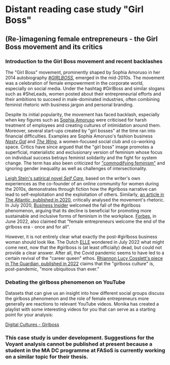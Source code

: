 # Distant reading case study "Girl Boss"

## (Re-)imagening female entrepreneurs - the Girl Boss movement and its critics

### Introduction to the Girl Boss movement and recent backlashes

The "Girl Boss" movement, prominently shaped by Sophia Amoruso in her 2014 autobiography [*#GIRLBOSS*](https://www.theguardian.com/books/2014/jun/04/girlboss-sophia-amoruso-review), emerged in the mid-2010s. The movement was a celebration of female empowerment in the corporate world, especially on social media.
Under the hashtag #GirlBoss and similar slogans such as #SheLeads, women posted about their entrepreneurial efforts and their ambitions to
succeed in male-dominated industries, often combining feminist rhetoric with business jargon and personal branding.

Despite its initial popularity, the movement has faced backlash, especially when key figures such as [Sophia Amoruso](https://en.wikipedia.org/wiki/Sophia_Amoruso) were criticised for harsh treatment of employees and creating cultures of intimidation around them.
Moreover, several start-ups created by "girl bosses" at the time ran into financial difficulties. Examples are Sophia Amoruso's fashion business [*Nasty Gal*](https://en.wikipedia.org/wiki/Nasty_Gal) and [*The Wing*](https://en.wikipedia.org/wiki/The_Wing_(workspace)), a women-focused social club and co-working space.
Critics have since argued that the "girl boss" image promotes a superficial, materialistic and exclusionary version of feminism whose focus on individual success betrays feminist solidarity and the fight for system change. The term has also been criticized for ["commodifying feminism"](https://onlinelibrary.wiley.com/doi/full/10.1111/gwao.12627) and ignoring gender inequality as well as challenges of intersectionality.

[Leigh Stein's satirical novel *Self Care*](https://www.wired.com/story/self-care-girlboss/), based on the writer's own experiences as the co-founder of an online community for women during the 2010s, demonstrates through fiction how the #girlboss narrative can lead to self-exploitation and the exploitation of others. 
Similarly, [an article in The Atlantic, published in 2020,](https://www.theatlantic.com/health/archive/2020/06/girlbosses-what-comes-next/613519/) critically analysed the movement's rhetoric.
In July 2020, [Business Insider](https://www.businessinsider.nl/rise-and-fall-girl-boss-analysis-2020-7?international=true&r=US) welcomed the fall of the #girlboss phenomenon, arguing that its decline is beneficial for promoting more sustainable and inclusive forms of feminism in the workplace.
[Forbes](https://www.forbes.com/sites/maggiemcgrath/2022/06/28/why-female-entrepreneurs-welcome-the-end-of-the-girlboss-era-once-and-for-all/), in June 2022, also claimed that "female entrepreneurs welcome the end of the girlboss era - once and for all".

However, it is not entirely clear what exactly the post-#girlboss business woman should look like. The Dutch [ELLE](https://www.elle.com/nl/carriere-en-geld/a40830883/girlboss-sabbatical-minder-werken-tijdperk/) wondered in July 2022 what might come next, now that the #girlboss is (at least officially) dead, but could not provide a clear answer.
After all, the Covid pandemic seems to have led to a certain revival of the "career queen" ethos. [Rhiannon Lucy Cosslett's piece in The Guardian, published in 2022](https://www.theguardian.com/commentisfree/2022/mar/01/decline-girlboss-culture-career-queen) 
claims that the "girlboss culture" is, post-pandemic, "more ubiquitous than ever." 

### Debating the girlboss phenomenon on YouTube

Datasets that can give us an insight into how different social groups discuss the girlboss phenomenon and the role of female entrepreneurs more generally are reactions to relevant YouTube videos. Monika has created a playlist with some interesting videos for you that can serve as a starting point for your analysis:

[Digital Cultures - Girlboss](https://youtube.com/playlist?list=PL5XPG366xWVs657iGVt3MXFiaj45B_fEX&si=MIu1IXo4iiPEHENt)

### This case study is under development. Suggestions for the Voyant analysis cannot be published at present because a student in the MA DC programme at FASoS is currently working on a similar topic for their thesis.
